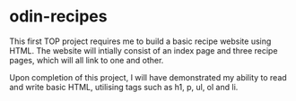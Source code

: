 # odin-recipes

This first TOP project requires me to build a basic recipe website using HTML. The website will intially consist of an index page and three recipe pages, which will all link to one and other.

Upon completion of this project, I will have demonstrated my ability to read and write basic HTML, utilising tags such as h1, p, ul, ol and li.